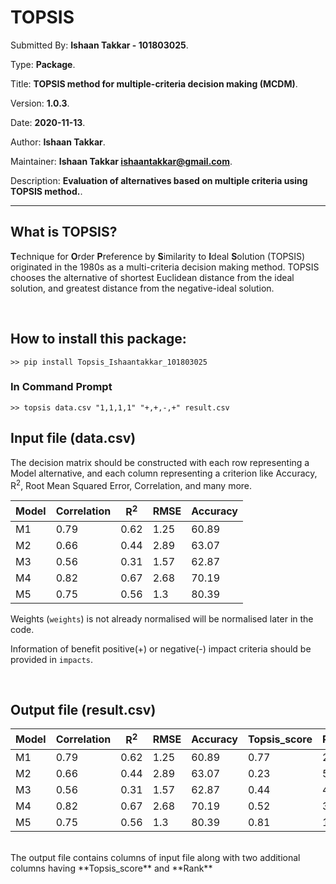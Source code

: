 
# TOPSIS

Submitted By: **Ishaan Takkar - 101803025**.

Type: **Package**.

Title: **TOPSIS method for multiple-criteria decision making (MCDM)**.

Version: **1.0.3**.

Date: **2020-11-13**.

Author: **Ishaan Takkar**.

Maintainer: **Ishaan Takkar <ishaantakkar@gmail.com>**.

Description: **Evaluation of alternatives based on multiple criteria using TOPSIS method.**.

---

## What is TOPSIS?

**T**echnique for **O**rder **P**reference by **S**imilarity to **I**deal **S**olution
(TOPSIS) originated in the 1980s as a multi-criteria decision making method.
TOPSIS chooses the alternative of shortest Euclidean distance from the ideal solution,
and greatest distance from the negative-ideal solution.

<br>

## How to install this package:

```
>> pip install Topsis_Ishaantakkar_101803025
```

### In Command Prompt

```
>> topsis data.csv "1,1,1,1" "+,+,-,+" result.csv
```

## Input file (data.csv)

The decision matrix should be constructed with each row representing a Model alternative, and each column representing a criterion like Accuracy, R<sup>2</sup>, Root Mean Squared Error, Correlation, and many more.

| Model | Correlation | R<sup>2</sup> | RMSE | Accuracy |
| ----- | ----------- | ------------- | ---- | -------- |
| M1    | 0.79        | 0.62          | 1.25 | 60.89    |
| M2    | 0.66        | 0.44          | 2.89 | 63.07    |
| M3    | 0.56        | 0.31          | 1.57 | 62.87    |
| M4    | 0.82        | 0.67          | 2.68 | 70.19    |
| M5    | 0.75        | 0.56          | 1.3  | 80.39    |

Weights (`weights`) is not already normalised will be normalised later in the code.

Information of benefit positive(+) or negative(-) impact criteria should be provided in `impacts`.

<br>

## Output file (result.csv)

| Model | Correlation | R<sup>2</sup> | RMSE | Accuracy | Topsis_score | Rank |
| ----- | ----------- | ------------- | ---- | -------- | ------------ | ---- |
| M1    | 0.79        | 0.62          | 1.25 | 60.89    | 0.77         | 2    |
| M2    | 0.66        | 0.44          | 2.89 | 63.07    | 0.23         | 5    |
| M3    | 0.56        | 0.31          | 1.57 | 62.87    | 0.44         | 4    |
| M4    | 0.82        | 0.67          | 2.68 | 70.19    | 0.52         | 3    |
| M5    | 0.75        | 0.56          | 1.3  | 80.39    | 0.81         | 1    |

<br>
The output file contains columns of input file along with two additional columns having **Topsis_score** and **Rank**
